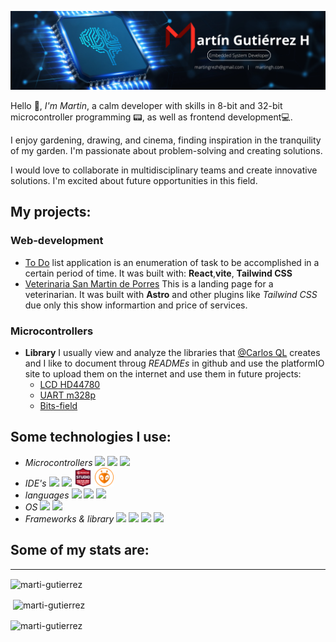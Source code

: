 ![banner de martin](/assets/banner.png)

Hello 👋, *I'm Martin*, a calm developer with skills in 8-bit and 32-bit microcontroller programming 📟, as well as frontend development💻. 

I enjoy gardening, drawing, and cinema, finding inspiration in the tranquility of my garden. I'm passionate about problem-solving and creating solutions. 

I would love to collaborate in multidisciplinary teams and create innovative solutions. I'm excited about future opportunities in this field.



## **My projects**:

### Web-development

- [To Do](https://github.com/marti-gutierrez/toDoList-React) list application is an enumeration of task to be accomplished in a certain period of time. It was built with: **React**,**vite**, **Tailwind CSS**
- [Veterinaria San Martin de Porres](https://sanmartin.lat) This is a landing page for a veterinarian. It was built with **Astro** and other plugins like *Tailwind CSS* due only this show informartion and price of services.

### Microcontrollers

- **Library** I usually view and analyze the libraries that [@Carlos QL](https://www.youtube.com/@CarlosQL) creates and I like to document throug _READMEs_ in github and use the platformIO site to upload them on the internet and use them in future projects:
  - [LCD HD44780](https://github.com/marti-gutierrez/LCD-avrgcc)
  - [UART m328p](https://github.com/marti-gutierrez/lib_uart-avr)
  - [Bits-field](https://github.com/marti-gutierrez/Bits-Field-para-Atmega358p-avrgcc)

## Some technologies I use:

<ul>
  <li><em>Microcontrollers</em>
    <img src="https://img.shields.io/badge/AVR_8--bits-Microchip-blue">
    <img src="https://img.shields.io/badge/Esp32-E7352C?style=for-the-badge&logo=espressif&logoColor=white">
    <img src="https://img.shields.io/badge/STM32--F4-03234B?style=for-the-badge&logo=stmicroelectronics&logoColor=white">
  </li>
  <li><em>IDE's</em>
    <img src="https://img.shields.io/badge/VSCode-0078D4?style=for-the-badge&logo=visual%20studio%20code&logoColor=white">
    <img src="https://img.shields.io/badge/NeoVim-%2357A143.svg?&style=for-the-badge&logo=neovim&logoColor=white">
    <img src="./assets/studio.png" height="30">
    <img src="./assets/platformio.svg" height="30">
  </li>
  <li><em>languages</em>
    <img src="https://img.shields.io/badge/C-00599C?style=for-the-badge&logo=c&logoColor=white">
    <img src="https://img.shields.io/badge/rust-%23000000.svg?style=for-the-badge&logo=rust&logoColor=white">
    <img src="https://img.shields.io/badge/JavaScript-323330?style=for-the-badge&logo=javascript&logoColor=F7DF1E">
  </li>
  <li><em>OS</em>
    <img src="https://img.shields.io/badge/Ubuntu-E95420?style=for-the-badge&logo=ubuntu&logoColor=white">
    <img src="https://img.shields.io/badge/Windows-0078D6?style=for-the-badge&logo=windows&logoColor=white">
  </li>
  <li><em>Frameworks & library</em>
    <img src="https://img.shields.io/badge/Node.js-339933?style=for-the-badge&logo=nodedotjs&logoColor=white">
    <img src="https://img.shields.io/badge/React-20232A?style=for-the-badge&logo=react&logoColor=61DAFB">
    <img src="https://img.shields.io/badge/Tailwind_CSS-38B2AC?style=for-the-badge&logo=tailwind-css&logoColor=white">
    <img src="https://img.shields.io/badge/Vite-B73BFE?style=for-the-badge&logo=vite&logoColor=FFD62E">
  </li>
</ul>

<h2>Some of my stats are:</h2>

---

<p><img align="center" src="https://github-readme-stats.vercel.app/api/top-langs?username=marti-gutierrez&show_icons=true&locale=en&layout=compact" alt="marti-gutierrez" /></p>

<p>&nbsp;<img align="center" src="https://github-readme-stats.vercel.app/api?username=marti-gutierrez&show_icons=true&locale=en" alt="marti-gutierrez" /></p>

<p><img align="center" src="https://github-readme-streak-stats.herokuapp.com/?user=marti-gutierrez&" alt="marti-gutierrez" /></p>
